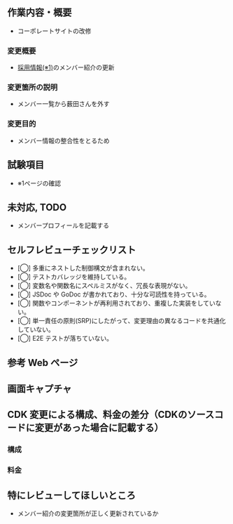 ## 作業内容・概要
- コーポレートサイトの改修

### 変更概要
- [採用情報(※1)](https://digeon.co/jobs/)のメンバー紹介の更新

### 変更箇所の説明
- メンバー一覧から薮田さんを外す

### 変更目的
- メンバー情報の整合性をとるため

## 試験項目
- ※1ページの確認

## 未対応, TODO
- メンバープロフィールを記載する

## セルフレビューチェックリスト

- [◯] 多重にネストした制御構文が含まれない。
- [◯] テストカバレッジを維持している。
- [◯] 変数名や関数名にスペルミスがなく、冗長な表現がない。
- [◯] JSDoc や GoDoc が書かれており、十分な可読性を持っている。
- [◯] 関数やコンポーネントが再利用されており、重複した実装をしていない。
- [◯] 単一責任の原則(SRP)にしたがって、変更理由の異なるコードを共通化していない。
- [◯] E2E テストが落ちていない。

## 参考 Web ページ

## 画面キャプチャ

## CDK 変更による構成、料金の差分（CDKのソースコードに変更があった場合に記載する）

### 構成

### 料金

## 特にレビューしてほしいところ
- メンバー紹介の変更箇所が正しく更新されているか